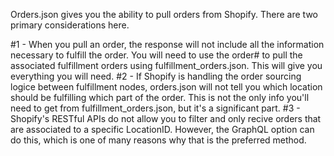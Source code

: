 Orders.json gives you the ability to pull orders from Shopify.  There are two primary considerations here.

#1 - When you pull an order, the response will not include all the information necessary to fulfill the order.  You will need to use the order# to pull the associated fulfillment orders using fulfillment_orders.json.  This will give you everything you will need.
#2 - If Shopify is handling the order sourcing logice between fulfillment nodes, orders.json will not tell you which location should be fulfilling which part of the order.  This is not the only info you'll need to get from fulfillment_orders.json, but it's a significant part.
#3 - Shopify's RESTful APIs do not allow you to filter and only recive orders that are associated to a specific LocationID.  However, the GraphQL option can do this, which is one of many reasons why that is the preferred method.
